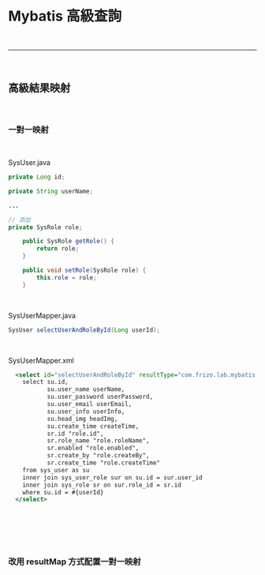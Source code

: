 # Mybatis 高級查詢

<br>

---

<br>

## 高級結果映射

<br>

### 一對一映射

<br>

SysUser.java

```java
private Long id;

private String userName;

...

// 添加
private SysRole role;

    public SysRole getRole() {
        return role;
    }

    public void setRole(SysRole role) {
        this.role = role;
    }
```

<br>

SysUserMapper.java

```java
SysUser selectUserAndRoleById(Long userId);
```

<br>

SysUserMapper.xml

```xml
  <select id="selectUserAndRoleById" resultType="com.frizo.lab.mybatis.model.SysUser">
    select su.id,
           su.user_name userName,
           su.user_password userPassword,
           su.user_email userEmail,
           su.user_info userInfo,
           su.head_img headImg,
           su.create_time createTime,
           sr.id "role.id",
           sr.role_name "role.roleName",
           sr.enabled "role.enabled",
           sr.create_by "role.createBy",
           sr.create_time "role.createTime"
    from sys_user as su
    inner join sys_user_role sur on su.id = sur.user_id
    inner join sys_role sr on sur.role_id = sr.id
    where su.id = #{userId}
  </select>
```

<br>
<br>
<br>
<br>

### 改用 resultMap 方式配置一對一映射